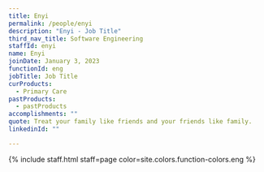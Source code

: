 ```yaml
---
title: Enyi
permalink: /people/enyi
description: "Enyi - Job Title"
third_nav_title: Software Engineering
staffId: enyi
name: Enyi
joinDate: January 3, 2023
functionId: eng
jobTitle: Job Title
curProducts:
  - Primary Care
pastProducts:
  - pastProducts
accomplishments: ""
quote: Treat your family like friends and your friends like family.
linkedinId: ""

---
```


{% include staff.html staff=page color=site.colors.function-colors.eng %}
